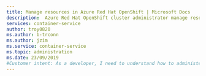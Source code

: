```yaml
---
title: Manage resources in Azure Red Hat OpenShift | Microsoft Docs
description:  Azure Red Hat OpenShift cluster administrator manage resources 
services: container-service
author: troy0820
ms.author: b-trconn
ms.author: jzim
ms.service: container-service
ms.topic: administration
ms.date: 23/09/2019
#Customer intent: As a developer, I need to understand how to administer and Azure Red Hat cluster using administrative role
---
```


<!-- ## Next steps
How to configure osa-customer-admin role:
> [!div class="nextstepaction"]
> [Azure Active Directory integration for Azure Red Hat OpenShift](howto-aad-app-configuration.md) -->